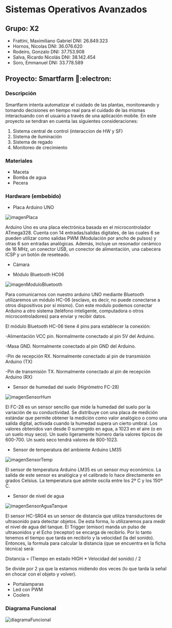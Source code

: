 # Sistemas Operativos Avanzados

## Grupo: X2
- Frattini, Maximiliano Gabriel DNI: 26.849.323
- Hornos, Nicolas DNI: 36.076.620
- Rodeiro, Gonzalo DNI: 37.753.908
- Salva, Ricardo Nicolás DNI: 38.142.454
- Soro, Emmanuel DNI: 33.778.589

## Proyecto: Smartfarm :seedling::electron:
### Descripción
Smartfarm intenta automatizar el cuidado de las plantas, monitoreando y tomando decisiones en tiempo real para el cuidado de las mismas interactuando con el usuario a través de una aplicación mobile.
En este proyecto se tendran en cuenta las siguientes consideraciones:
  1. Sistema central de control (interaccion de HW y SF)
  2. Sistema de iluminación
  3. Sistema de regado
  4. Monitoreo de crecimiento  

### Materiales
* Maceta
*	Bomba de agua
* Pecera 

### Hardware (embebido)
* Placa Arduino UNO 

![imagenPlaca](https://i.imgur.com/BDuNlqA.png)

Arduino Uno es una placa electrónica basada en el microcontrolador ATmega328. Cuenta con 14 entradas/salidas digitales, de las cuales 6 se pueden utilizar como salidas PWM (Modulación por ancho de pulsos) y otras 6 son entradas analógicas. Además, incluye un resonador cerámico de 16 MHz, un conector USB, un conector de alimentación, una cabecera ICSP y un botón de reseteado. 

* Cámara

* Módulo Bluetooth HC06

![imagenModuloBluetooth](https://i.imgur.com/q6kc8FV.png)

Para comunicarnos con nuestro arduino UNO mediante Bluetooth utilizaremos un módulo HC-06 (esclavo, es decir, no puede conectarse a otros dispositivos por sí mismo). Con este modulo podemos conectar Arduino a otro sistema (teléfono inteligente, computadora o otros microcontroladores) para enviar y recibir datos. 

El módulo Bluetooth HC-06 tiene 4 pins para establecer la conexión:

  -Alimentación VCC pin. Normalmente conectado al pin 5V del Arduino.

  -Masa GND. Normalmente conectado al pin GND del Arduino.

  -Pin de recepción RX. Normalmente conectado al pin de transmisión Arduino (TX)

  -Pin de transmisión TX. Normalmente conectado al pin de recepción Arduino (RX)


* Sensor de humedad del suelo (Higrómetro FC-28)

![imagenSensorHum](https://i.imgur.com/4vnynI5.png)

El FC-28 es un sensor sencillo que mide la humedad del suelo por la variación de su conductividad. Se distribuye con una placa de medición estándar que permite obtener la medición como valor analógico o como una salida digital, activada cuando la humedad supera un cierto umbral.
Los valores obtenidos van desde 0 sumergido en agua, a 1023 en el aire (o en un suelo muy seco). Un suelo ligeramente húmero daría valores típicos de 600-700. Un suelo seco tendrá valores de 800-1023.

* Sensor de temperatura del ambiente Arduino LM35

![imagenSensorTemp](https://i.imgur.com/QbLgyS2.png)

El sensor de temperatura Arduino LM35 es un sensor muy económico. La salida de este sensor es analógica y el calibrado lo hace directamente en grados Celsius. La temperatura que admite oscila entre los 2º C y los 150º C. 

* Sensor de nivel de agua

![imagenSensorAguaTanque](https://i.imgur.com/pSkGPQe.png)

El sensor HC-SR04 es un sensor de distancia que utiliza transductores de ultrasonido para detectar objetos. De esta forma, lo utilizaremos para medir el nivel de agua del tanque.
El Trigger (emisor) manda un pulso de ultrasonidos y el Echo (receptor) se encarga de recibirlo. Por lo tanto tenemos el tiempo que tarda en recibirlo y la velocidad (la del sonido). Entonces, la formula para calcular la distancia (que se encuentra en la ficha técnica) será:

Distancia = (Tiempo en estado HIGH * Velocidad del sonido) / 2

Se divide por 2 ya que la estamos midiendo dos veces (lo que tarda la señal en chocar con el objeto y volver).

* Portalamparas
* Led con PWM
* Coolers

### Diagrama Funcional

![diagramaFuncional](https://i.imgur.com/6XBSzXd.png)
